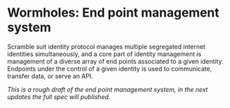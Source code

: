 # Wormholes: End point management system
Scramble suit identity protocol manages multiple segregated internet identities simultaneously, and a core part of identity management is management of a diverse array of end points associated to a given identity. Endpoints under the control of a given identity is used to communicate, transfer data, or serve an API. 




*This is a rough draft of the end point management system, in the next updates the full spec will published.*

